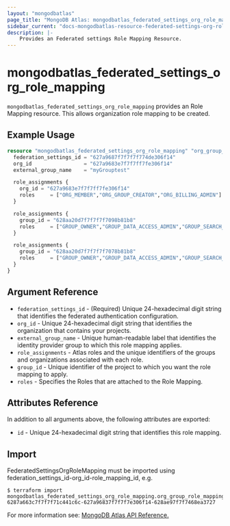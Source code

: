 ```yaml
---
layout: "mongodbatlas"
page_title: "MongoDB Atlas: mongodbatlas_federated_settings_org_role_mapping"
sidebar_current: "docs-mongodbatlas-resource-federated-settings-org-role-mapping"
description: |-
    Provides an Federated settings Role Mapping Resource.
---
```


# mongodbatlas_federated_settings_org_role_mapping

`mongodbatlas_federated_settings_org_role_mapping` provides an Role Mapping resource. This allows organization role mapping to be created.

## Example Usage

```terraform
resource "mongodbatlas_federated_settings_org_role_mapping" "org_group_role_mapping_import" {
  federation_settings_id = "627a9687f7f7f7f774de306f14"
  org_id                 = "627a9683e7f7f7ff7fe306f14"
  external_group_name    = "myGrouptest"

  role_assignments {
    org_id = "627a9683e7f7f7ff7fe306f14"
    roles     = ["ORG_MEMBER","ORG_GROUP_CREATOR","ORG_BILLING_ADMIN"]
  }

  role_assignments {
    group_id = "628aa20d7f7f7f7f7098b81b8"
    roles     = ["GROUP_OWNER","GROUP_DATA_ACCESS_ADMIN","GROUP_SEARCH_INDEX_EDITOR","GROUP_DATA_ACCESS_READ_ONLY"]
  }

  role_assignments {
    group_id = "628aa20d7f7f7f7f7078b81b8"
    roles     = ["GROUP_OWNER","GROUP_DATA_ACCESS_ADMIN","GROUP_SEARCH_INDEX_EDITOR","GROUP_DATA_ACCESS_READ_ONLY","GROUP_DATA_ACCESS_READ_WRITE"]
  }
}
```

## Argument Reference

* `federation_settings_id` - (Required) Unique 24-hexadecimal digit string that identifies the federated authentication configuration.
* `org_id` - Unique 24-hexadecimal digit string that identifies the organization that contains your projects.
* `external_group_name` - Unique human-readable label that identifies the identity provider group to which this role mapping applies.
* `role_assignments` - Atlas roles and the unique identifiers of the groups and organizations associated with each role.
* `group_id` - Unique identifier of the project to which you want the role mapping to apply.
* `roles` - Specifies the Roles that are attached to the Role Mapping.

## Attributes Reference

In addition to all arguments above, the following attributes are exported:
* `id` - Unique 24-hexadecimal digit string that identifies this role mapping.

## Import

FederatedSettingsOrgRoleMapping must be imported using federation_settings_id-org_id-role_mapping_id, e.g.

```
$ terraform import mongodbatlas_federated_settings_org_role_mapping.org_group_role_mapping_import 6287a663c7f7f7f71c441c6c-627a96837f7f7f7e306f14-628ae97f7f7468ea3727
```

For more information see: [MongoDB Atlas API Reference.](https://www.mongodb.com/docs/atlas/reference/api/federation-configuration/)